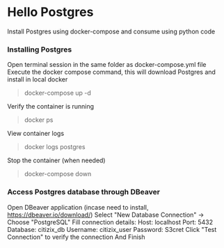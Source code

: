 # Hello Postgres
Install Postgres using docker-compose and consume using python code

### Installing Postgres
Open terminal session in the same folder as docker-compose.yml file
Execute the docker compose command, this will download Postgres and install in local docker
> docker-compose up -d

Verify the container is running 
> docker ps

View container logs
> docker logs postgres

Stop the container (when needed)
> docker-compose down

### Access Postgres database through DBeaver
Open DBeaver application (incase need to install, https://dbeaver.io/download/)
Select "New Database Connection" -> Choose "PostgreSQL" 
Fill connection details:
    Host: localhost
    Port: 5432
    Database: citizix_db
    Username: citizix_user
    Password: S3cret
Click "Test Connection" to verify the connection 
And Finish
